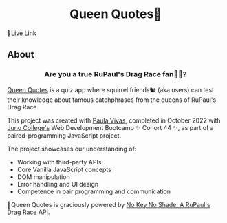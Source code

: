 <h1 align="center">Queen Quotes👑</h1>
<a href="https://queenquotes.netlify.app/">🔗Live Link</a>
<h2>About</h2>

<h3 align="center">Are you a true RuPaul's Drag Race fan👑💋?</h3>

<a href="https://queenquotes.netlify.app/">Queen Quotes</a> is a quiz app where squirrel friends🐿 (aka users) can test their knowledge about famous catchphrases from the queens of RuPaul's Drag Race.

<p>This project was created with <a href="https://github.com/paulavivasteixeira">Paula Vivas</a>, completed in October 2022 with <a href="https://junocollege.com">Juno College's</a> Web Development Bootcamp ✨ Cohort 44 ✨, as part of a paired-programming JavaScript project.</p> 

<p>The project showcases our understanding of:</p>

- Working with third-party APIs
- Core Vanilla JavaScript concepts
- DOM manipulation
- Error handling and UI design
- Competence in pair programming and communication

<p>
👑Queen Quotes is graciously powered by <a href="https://drag-race-api.readme.io/docs">No Key No Shade: A RuPaul's Drag Race API</a>.</p>
